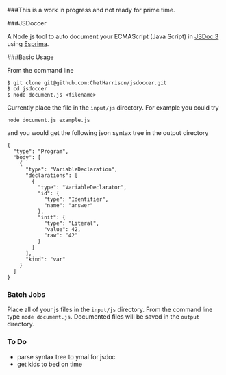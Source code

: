 ###This is a work in progress and not ready for prime time.

###JSDoccer

A Node.js tool to auto document your ECMAScript (Java Script) in  [JSDoc 3](https://github.com/jsdoc3/jsdoc3.github.com) using [Esprima](http://esprima.org/).

###Basic Usage

From the command line

```
$ git clone git@github.com:ChetHarrison/jsdoccer.git
$ cd jsdoccer
$ node document.js <filename>
```
Currently place the file in the `input/js` directory. For example you could try

`node document.js example.js`

and you would get the following json syntax tree in the output directory

```
{
  "type": "Program",
  "body": [
    {
      "type": "VariableDeclaration",
      "declarations": [
        {
          "type": "VariableDeclarator",
          "id": {
            "type": "Identifier",
            "name": "answer"
          },
          "init": {
            "type": "Literal",
            "value": 42,
            "raw": "42"
          }
        }
      ],
      "kind": "var"
    }
  ]
}
```

### Batch Jobs
Place all of your js files in the `input/js` directory. From the command line type `node document.js`. Documented files will be saved in the `output` directory.

### To Do
* parse syntax tree to ymal for jsdoc
* get kids to bed on time